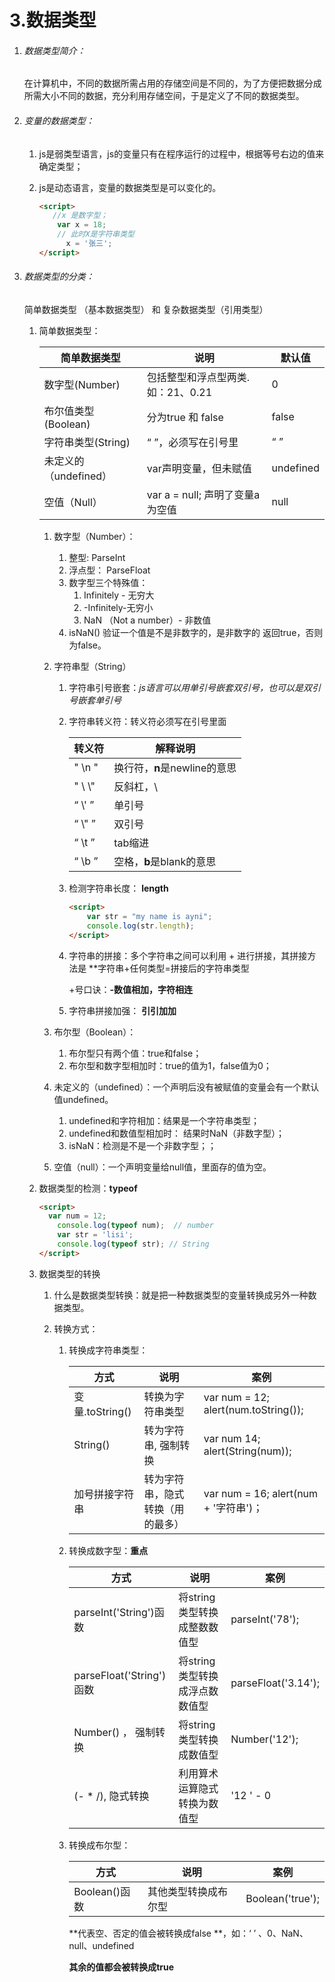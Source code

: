 # 3.数据类型

1. ###### 数据类型简介：

   在计算机中，不同的数据所需占用的存储空间是不同的，为了方便把数据分成所需大小不同的数据，充分利用存储空间，于是定义了不同的数据类型。

2. ###### 变量的数据类型：

   1. js是弱类型语言，js的变量只有在程序运行的过程中，根据等号右边的值来确定类型；

   2. js是动态语言，变量的数据类型是可以变化的。

      ```html
      <script>
      	 //x 是数字型；
          var x = 18;
          // 此时X是字符串类型
          	x = '张三'; 
      </script>
      ```

3. ###### 数据类型的分类：

   简单数据类型 （基本数据类型） 和  复杂数据类型（引用类型）

   1. 简单数据类型：

      | 简单数据类型          | 说明                               | 默认值    |
      | --------------------- | ---------------------------------- | --------- |
      | 数字型(Number)        | 包括整型和浮点型两类. 如：21、0.21 | 0         |
      | 布尔值类型(Boolean)   | 分为true 和 false                  | false     |
      | 字符串类型(String)    | “ ”，必须写在引号里                | “  ”      |
      | 未定义的（undefined） | var声明变量，但未赋值              | undefined |
      | 空值（Null）          | var  a = null; 声明了变量a为空值   | null      |

      1. 数字型（Number）：
         1. 整型: ParseInt
         2. 浮点型： ParseFloat
         3. 数字型三个特殊值：
            1. Infinitely - 无穷大
            2. -Infinitely-无穷小
            3. NaN （Not a number）- 非数值
         4.  isNaN()     验证一个值是不是非数字的，是非数字的 返回true，否则为false。
         
      2. 字符串型（String）
         1. 字符串引号嵌套：*js语言可以用单引号嵌套双引号，也可以是双引号嵌套单引号*

         2. 字符串转义符：转义符必须写在引号里面

            | 转义符   | 解释说明                     |
            | -------- | ---------------------------- |
            | " \n "   | 换行符，**n**是newline的意思 |
            | " \\ \\" | 反斜杠，\                    |
            | “ \\' ”  | 单引号                       |
            | “ \\" ”  | 双引号                       |
            | “ \t ”   | tab缩进                      |
            | “ \b ”   | 空格，**b**是blank的意思     |

         3. 检测字符串长度： **length**

            ```html
            <script>
            	var str = "my name is ayni";
                console.log(str.length);
            </script>
            ```

         4. 字符串的拼接：多个字符串之间可以利用 + 进行拼接，其拼接方法是 **字符串+任何类型=拼接后的字符串类型

            +号口诀：**-数值相加，字符相连**

         5. 字符串拼接加强： **引引加加**

      3. 布尔型（Boolean）：

         1. 布尔型只有两个值：true和false；
         2. 布尔型和数字型相加时：true的值为1，false值为0；

      4. 未定义的（undefined）：一个声明后没有被赋值的变量会有一个默认值undefined。

         1. undefined和字符相加：结果是一个字符串类型；
         2. undefined和数值型相加时： 结果时NaN（非数字型）；
         3. isNaN：检测是不是一个非数字型；；

      5. 空值（null）：一个声明变量给null值，里面存的值为空。
      
   2. 数据类型的检测：**typeof**
   
      ```html
      <script>
      	var num = 12;
          console.log(typeof num);  // number
          var str = 'lisi';
          console.log(typeof str); // String
      </script>
      ```
   
   3. 数据类型的转换
   
      1. 什么是数据类型转换：就是把一种数据类型的变量转换成另外一种数据类型。
   
      2. 转换方式：
   
         1. 转换成字符串类型：
   
            | 方式            | 说明                             | 案例                                    |
            | --------------- | -------------------------------- | --------------------------------------- |
            | 变量.toString() | 转换为字符串类型                 | var  num = 12; alert(num.toString());   |
            | String()        | 转为字符串,  强制转换            | var num 14; alert(String(num));         |
            | 加号拼接字符串  | 转为字符串，隐式转换（用的最多） | var  num = 16;  alert(num + '字符串')； |
   
         2. 转换成数字型：**重点**
   
            | 方式                     | 说明                           | 案例                |
            | ------------------------ | ------------------------------ | ------------------- |
            | parseInt('String')函数   | 将string类型转换成整数数值型   | parseInt('78');     |
            | parseFloat('String')函数 | 将string类型转换成浮点数数值型 | parseFloat('3.14'); |
            | Number() ， 强制转换     | 将string类型转换成数值型       | Number('12');       |
            | (-   *  /),  隐式转换    | 利用算术运算隐式转换为数值型   | '12 ' - 0           |
   
         3. 转换成布尔型：
   
            | 方式          | 说明                 | 案例             |
            | ------------- | -------------------- | ---------------- |
            | Boolean()函数 | 其他类型转换成布尔型 | Boolean('true'); |
   
            **代表空、否定的值会被转换成false **，如：‘ ’ 、0、NaN、null、undefined
   
            **其余的值都会被转换成true**
   
            
